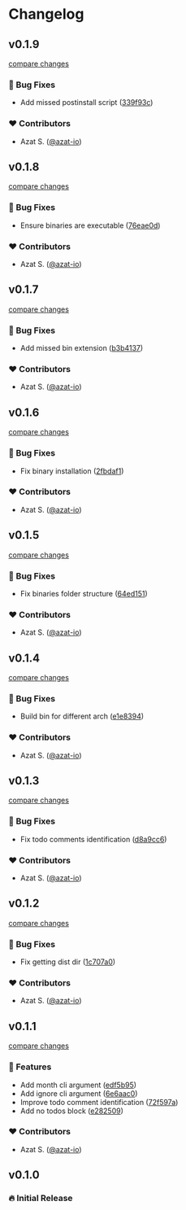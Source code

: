 # Changelog


## v0.1.9

[compare changes](https://github.com/azat-io/todoctor/compare/v0.1.8...v0.1.9)

### 🐞 Bug Fixes

- Add missed postinstall script ([339f93c](https://github.com/azat-io/todoctor/commit/339f93c))

### ❤️ Contributors

- Azat S. ([@azat-io](http://github.com/azat-io))

## v0.1.8

[compare changes](https://github.com/azat-io/todoctor/compare/v0.1.7...v0.1.8)

### 🐞 Bug Fixes

- Ensure binaries are executable ([76eae0d](https://github.com/azat-io/todoctor/commit/76eae0d))

### ❤️ Contributors

- Azat S. ([@azat-io](http://github.com/azat-io))

## v0.1.7

[compare changes](https://github.com/azat-io/todoctor/compare/v0.1.6...v0.1.7)

### 🐞 Bug Fixes

- Add missed bin extension ([b3b4137](https://github.com/azat-io/todoctor/commit/b3b4137))

### ❤️ Contributors

- Azat S. ([@azat-io](http://github.com/azat-io))

## v0.1.6

[compare changes](https://github.com/azat-io/todoctor/compare/v0.1.5...v0.1.6)

### 🐞 Bug Fixes

- Fix binary installation ([2fbdaf1](https://github.com/azat-io/todoctor/commit/2fbdaf1))

### ❤️ Contributors

- Azat S. ([@azat-io](http://github.com/azat-io))

## v0.1.5

[compare changes](https://github.com/azat-io/todoctor/compare/v0.1.4...v0.1.5)

### 🐞 Bug Fixes

- Fix binaries folder structure ([64ed151](https://github.com/azat-io/todoctor/commit/64ed151))

### ❤️ Contributors

- Azat S. ([@azat-io](http://github.com/azat-io))

## v0.1.4

[compare changes](https://github.com/azat-io/todoctor/compare/v0.1.3...v0.1.4)

### 🐞 Bug Fixes

- Build bin for different arch ([e1e8394](https://github.com/azat-io/todoctor/commit/e1e8394))

### ❤️ Contributors

- Azat S. ([@azat-io](http://github.com/azat-io))

## v0.1.3

[compare changes](https://github.com/azat-io/todoctor/compare/v0.1.2...v0.1.3)

### 🐞 Bug Fixes

- Fix todo comments identification ([d8a9cc6](https://github.com/azat-io/todoctor/commit/d8a9cc6))

### ❤️ Contributors

- Azat S. ([@azat-io](http://github.com/azat-io))

## v0.1.2

[compare changes](https://github.com/azat-io/todoctor/compare/v0.1.1...v0.1.2)

### 🐞 Bug Fixes

- Fix getting dist dir ([1c707a0](https://github.com/azat-io/todoctor/commit/1c707a0))

### ❤️ Contributors

- Azat S. ([@azat-io](http://github.com/azat-io))

## v0.1.1

[compare changes](https://github.com/azat-io/todoctor/compare/v0.1.0...v0.1.1)

### 🚀 Features

- Add month cli argument ([edf5b95](https://github.com/azat-io/todoctor/commit/edf5b95))
- Add ignore cli argument ([6e6aac0](https://github.com/azat-io/todoctor/commit/6e6aac0))
- Improve todo comment identification ([72f597a](https://github.com/azat-io/todoctor/commit/72f597a))
- Add no todos block ([e282509](https://github.com/azat-io/todoctor/commit/e282509))

### ❤️ Contributors

- Azat S. ([@azat-io](http://github.com/azat-io))

## v0.1.0

### 🔥️️ Initial Release
